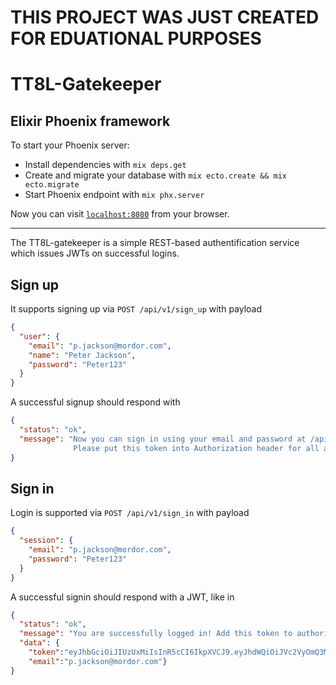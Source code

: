 # THIS PROJECT WAS JUST CREATED FOR EDUATIONAL PURPOSES
# TT8L-Gatekeeper

## Elixir Phoenix framework

To start your Phoenix server:

  * Install dependencies with `mix deps.get`
  * Create and migrate your database with `mix ecto.create && mix ecto.migrate`
  * Start Phoenix endpoint with `mix phx.server`

Now you can visit [`localhost:8080`](http://localhost:8080) from your browser.

---

The TT8L-gatekeeper is a simple REST-based authentification service which issues JWTs on successful logins.

## Sign up
It supports signing up via
`POST /api/v1/sign_up`
with payload
```json
{
  "user": {
    "email": "p.jackson@mordor.com",
    "name": "Peter Jackson",
    "password": "Peter123"
  }
}
```

A successful signup should respond with
```json
{
  "status": "ok",
  "message": "Now you can sign in using your email and password at /api/v1/sign_in. You will receive JWT token.
              Please put this token into Authorization header for all authorized requests."
}
```

## Sign in
Login is supported via
`POST /api/v1/sign_in`
with payload
```json
{
  "session": {
    "email": "p.jackson@mordor.com",
    "password": "Peter123"
  }
}
```
A successful signin should respond with a JWT, like in
```json
{
  "status": "ok",
  "message": "You are successfully logged in! Add this token to authorization header to make authorized requests.",
  "data": {
    "token":"eyJhbGciOiJIUzUxMiIsInR5cCI6IkpXVCJ9.eyJhdWQiOiJVc2VyOmQ3MTE4OGU5LTA2YzItNDY4My1hMjg4LWQyYWFkNGQ3ZWNjYSIsImV4cCI6MTUyNjk5MzA2NywiaWF0IjoxNTI0NDAxMDY3LCJpc3MiOiJUdDhsR2F0ZWtlZXBlciIsImp0aSI6IjY0ODJlNDVlLTViMWItNGU4Ny1iOTg2LTdjZTI1NGUzZmUwZSIsInBlbSI6e30sInN1YiI6IlVzZXI6ZDcxMTg4ZTktMDZjMi00NjgzLWEyODgtZDJhYWQ0ZDdlY2NhIiwidHlwIjoiYXBpIn0.JeuAVcG8LLLmzplhHmqtVNNWsQ_qtH3LsBwAS1KazdYBqOyeHO6TshM6OjX9WV-gRHkCnKsbKSMPfqvPtk9FpA",
    "email":"p.jackson@mordor.com"}
}
```
